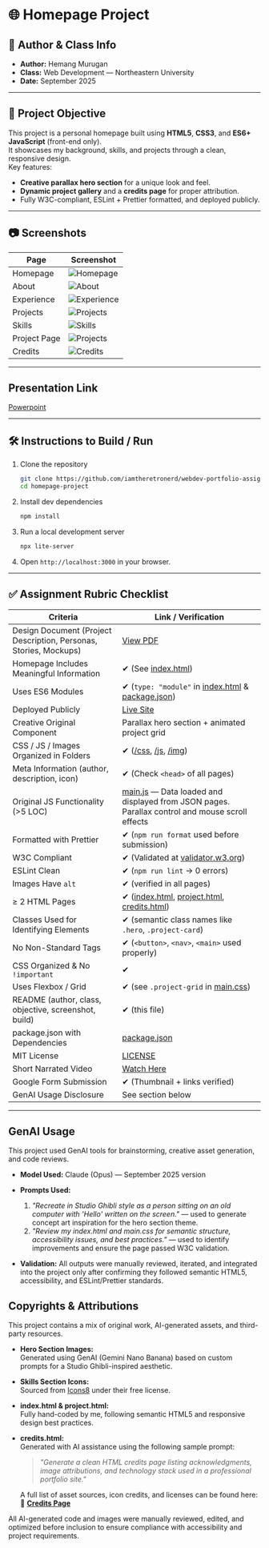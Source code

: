 # 🌐 Homepage Project

## 📌 Author & Class Info

- **Author:** Hemang Murugan
- **Class:** Web Development — Northeastern University
- **Date:** September 2025

---

## 🎯 Project Objective

This project is a personal homepage built using **HTML5**, **CSS3**, and **ES6+ JavaScript** (front-end only).  
It showcases my background, skills, and projects through a clean, responsive design.  
Key features:

- **Creative parallax hero section** for a unique look and feel.
- **Dynamic project gallery** and a **credits page** for proper attribution.
- Fully W3C-compliant, ESLint + Prettier formatted, and deployed publicly.

---

## 📷 Screenshots

| Page         | Screenshot                                  |
| ------------ | ------------------------------------------- |
| Homepage     | ![Homepage](./screenshots/home.png)         |
| About        | ![About](./screenshots/about.png)           |
| Experience   | ![Experience](./screenshots/experience.png) |
| Projects     | ![Projects](./screenshots/projects.png)     |
| Skills       | ![Skills](./screenshots/skills.png)         |
| Project Page | ![Projects](./screenshots/project.png)      |
| Credits      | ![Credits](./screenshots/credits.png)       |

---

## Presentation Link

[Powerpoint](https://docs.google.com/presentation/d/1ymRFuoSfOCDvY3wGYOEHRHNAR8olaLGQh1wlXMfCBn0/edit?usp=sharing)

---

## 🛠️ Instructions to Build / Run

1. Clone the repository
   ```bash
   git clone https://github.com/iamtheretronerd/webdev-portfolio-assignment
   cd homepage-project
   ```
2. Install dev dependencies
   ```bash
   npm install
   ```
3. Run a local development server
   ```bash
   npx lite-server
   ```
4. Open `http://localhost:3000` in your browser.

---

## ✅ Assignment Rubric Checklist

| **Criteria**                                                      | **Link / Verification**                                                                                        |
| ----------------------------------------------------------------- | -------------------------------------------------------------------------------------------------------------- |
| Design Document (Project Description, Personas, Stories, Mockups) | [View PDF](./submissions/Design-Document.pdf)                                                                  |
| Homepage Includes Meaningful Information                          | ✔ (See [index.html](./index.html))                                                                            |
| Uses ES6 Modules                                                  | ✔ (`type: "module"` in [index.html](./index.html) & [package.json](./package.json))                           |
| Deployed Publicly                                                 | [Live Site](https://hemangmurugan.netlify.app)                                                                 |
| Creative Original Component                                       | Parallax hero section + animated project grid                                                                  |
| CSS / JS / Images Organized in Folders                            | ✔ ([/css](./css/), [/js](./js/), [/img](./img/))                                                              |
| Meta Information (author, description, icon)                      | ✔ (Check `<head>` of all pages)                                                                               |
| Original JS Functionality (>5 LOC)                                | [main.js](./js/main.js) — Data loaded and displayed from JSON pages. Parallax control and mouse scroll effects |
| Formatted with Prettier                                           | ✔ (`npm run format` used before submission)                                                                   |
| W3C Compliant                                                     | ✔ (Validated at [validator.w3.org](https://validator.w3.org/))                                                |
| ESLint Clean                                                      | ✔ (`npm run lint` → 0 errors)                                                                                 |
| Images Have `alt`                                                 | ✔ (verified in all pages)                                                                                     |
| ≥ 2 HTML Pages                                                    | ✔ ([index.html](./index.html), [project.html](./project.html), [credits.html](./credits.html))                |
| Classes Used for Identifying Elements                             | ✔ (semantic class names like `.hero`, `.project-card`)                                                        |
| No Non-Standard Tags                                              | ✔ (`<button>`, `<nav>`, `<main>` used properly)                                                               |
| CSS Organized & No `!important`                                   | ✔                                                                                                             |
| Uses Flexbox / Grid                                               | ✔ (see `.project-grid` in [main.css](./css/main.css))                                                         |
| README (author, class, objective, screenshot, build)              | ✔ (this file)                                                                                                 |
| package.json with Dependencies                                    | [package.json](./package.json)                                                                                 |
| MIT License                                                       | [LICENSE](./LICENSE)                                                                                           |
| Short Narrated Video                                              | [Watch Here](https://youtu.be/PmONKyX-Sqw)                                                                   |
| Google Form Submission                                            | ✔ (Thumbnail + links verified)                                                                                |
| GenAI Usage Disclosure                                            | See section below                                                                                              |

---

## GenAI Usage

This project used GenAI tools for brainstorming, creative asset generation, and code reviews.

- **Model Used:** Claude (Opus) — September 2025 version
- **Prompts Used:**

  1. _"Recreate in Studio Ghibli style as a person sitting on an old computer with 'Hello' written on the screen."_ — used to generate concept art inspiration for the hero section theme.
  2. _"Review my index.html and main.css for semantic structure, accessibility issues, and best practices."_ — used to identify improvements and ensure the page passed W3C validation.

- **Validation:** All outputs were manually reviewed, iterated, and integrated into the project only after confirming they followed semantic HTML5, accessibility, and ESLint/Prettier standards.

## Copyrights & Attributions

This project contains a mix of original work, AI-generated assets, and third-party resources.

- **Hero Section Images:**  
  Generated using GenAI (Gemini Nano Banana) based on custom prompts for a Studio Ghibli-inspired aesthetic.
- **Skills Section Icons:**  
  Sourced from [Icons8](https://icons8.com/) under their free license.
- **index.html & project.html:**  
  Fully hand-coded by me, following semantic HTML5 and responsive design best practices.
- **credits.html:**  
   Generated with AI assistance using the following sample prompt:

  > _"Generate a clean HTML credits page listing acknowledgments, image attributions, and technology stack used in a professional portfolio site."_

  A full list of asset sources, icon credits, and licenses can be found here:  
  🔗 **[Credits Page](https://hemangmurugan.netlify.app/credits.html)**

All AI-generated code and images were manually reviewed, edited, and optimized before inclusion to ensure compliance with accessibility and project requirements.
#
